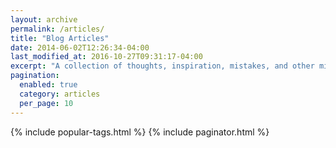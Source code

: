 ```yaml
---
layout: archive
permalink: /articles/
title: "Blog Articles"
date: 2014-06-02T12:26:34-04:00
last_modified_at: 2016-10-27T09:31:17-04:00
excerpt: "A collection of thoughts, inspiration, mistakes, and other minutia I've written. For smaller, more regular tidbits --- peruse the [*Today I Learned*](/til/) section."
pagination: 
  enabled: true
  category: articles
  per_page: 10
---
```


{% include popular-tags.html %}
{% include paginator.html %}
